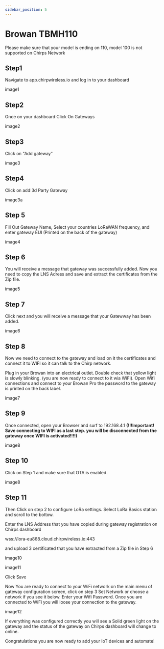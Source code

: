 ```yaml
---
sidebar_position: 5
---
```


# Browan TBMH110

Please make sure that your model is ending on 110, model 100 is not supported on Chirps Network

## Step1

Navigate to app.chirpwireless.io and log in to your dashboard

image1

## Step2

Once on your dashboard Click On Gateways

image2

## Step3

Click on "Add gateway"

image3

## Step4

Click on add 3d Party Gateway

image3a

## Step 5

Fill Out Gateway Name, Select your countries LoRaWAN frequency, and enter gateway EUI (Printed on the back of the gateway)

image4

## Step 6

You will receive a message that gateway was successfully added. Now you need to copy the LNS Adress and save and extract the certificates from the Zip file.

image5

## Step 7

Click next and you will receive a message that your Gatewway has been added. 

image6

## Step 8

Now we need to connect to the gateway and load on it the certificates and connect it to WIFI so it can talk to the Chirp network.

Plug in your Browan into an electrical outlet. Double check that yellow light is slowly blinking. (you are now ready to connect to it wia WiFi). Open Wifi connections and connect to your Browan Pro the password to the gateway is printed on the back label.

image7

## Step 9

Once connected, open your Browser and surf to 192.168.4.1 **(!!!Important! Save connecting to WIFI as a last step. you will be disconnected from the gateway once WIFI is activated!!!!)**

image8

## Step 10

Click on Step 1 and make sure that OTA is enabled. 

image8

## Step 11

Then Click on step 2 to configure LoRa settings. Select LoRa Basics station and scroll to the bottow.

Enter the LNS Address that you have copied during gateway registration on Chirps dashboard

wss://lora-eu868.cloud.chirpwireless.io:443

and upload 3 certificated that you have extracted from a Zip file in Step 6

image10

image11

Click Save


Now You are ready to connect to your WiFi network on the main menu of gateway configuration screen, click on step 3 Set Network
 or choose a network if you see it below. Enter your Wifi Password. Once you are connected to WiFi you will loose your connection to the gateway.

 image12


 If everything was configured correctly you will see a Solid green light on the gateway and the status of the gateway on Chirps dashboard will change to online.



 Congratulations you are now ready to add your IoT devices and automate!


